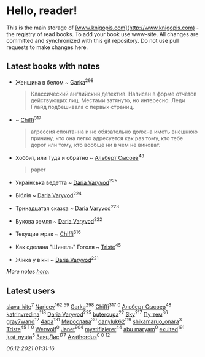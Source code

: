 # Hello, reader!
This is the main storage of [www.knigopis.com](http://www.knigopis.com) - the registry of read books.
To add your book use www-site. All changes are committed and synchronized with this git repository.
Do not use pull requests to make changes here.


## Latest books with notes
* Женщина в белом ~ [Garka](users/115/115753719718250012620-google)<sup>298</sup>
    > Классический английский детектив. Написан в форме отчётов действующих лиц. Местами затянуто, но интересно. Леди Глайд подбешивала с первых страниц.

*  ~ [Chiffi](users/105/105831994080785626680-google)<sup>317</sup>
    > агрессия спонтанна и не обязательно должна иметь внешнюю причину, что она легко адресуется как раз тому, кто тебе дорог или тому, кто вообще ни в чем не виноват.

* Хоббит, или Туда и обратно ~ [Альберт Сысоев](users/474/47446642-vkontakte)<sup>48</sup>
    > paper

* Українська ведетта ~ [Daria Varyvod](users/829/829893410524253-facebook)<sup>225</sup>

* Біблія ~ [Daria Varyvod](users/829/829893410524253-facebook)<sup>224</sup>

* Тринадцатая сказка ~ [Daria Varyvod](users/829/829893410524253-facebook)<sup>223</sup>

* Букова земля ~ [Daria Varyvod](users/829/829893410524253-facebook)<sup>222</sup>

* Текущие мрак ~ [Chiffi](users/105/105831994080785626680-google)<sup>316</sup>

* Как сделана "Шинель" Гоголя ~ [Triste](users/517/5175580462988229760-mailru)<sup>45</sup>

* Жінка у вікні ~ [Daria Varyvod](users/829/829893410524253-facebook)<sup>221</sup>


_More notes [here](latest_books_with_notes.md)._


## Latest users
[slava_kite](users/134/134671934-vkontakte)<sup>7</sup> 
[Naricev](users/107/107090515204537133928-google)<sup>162</sup> 
[](users/153/1537586159620888-facebook)<sup>59</sup> 
[Garka](users/115/115753719718250012620-google)<sup>298</sup> 
[Chiffi](users/105/105831994080785626680-google)<sup>317</sup> 
[](users/113/113482047499020131819-google)<sup>0</sup> 
[Альберт Сысоев](users/474/47446642-vkontakte)<sup>48</sup> 
[katrinvredina](users/233/2336755-vkontakte)<sup>118</sup> 
[Daria Varyvod](users/829/829893410524253-facebook)<sup>225</sup> 
[butercupa](users/193/193697993-vkontakte)<sup>22</sup> 
[Sky](users/118/118049897850017649660-googleplus)<sup>217</sup> 
[Пу_тем](users/344/3448154788585127-facebook)<sup>36</sup> 
[gray7wand](users/110/110080946273609412257-google)<sup>12</sup> 
[4apa](users/117/117392596378069249667-google)<sup>131</sup> 
[Мирослава](users/106/106107989792957993574-google)<sup>30</sup> 
[danyluk62](users/374/374149854-vkontakte)<sup>119</sup> 
[shikamaruo_onara](users/569/569209044-vkontakte)<sup>3</sup> 
[Triste](users/517/5175580462988229760-mailru)<sup>45</sup> 
[](users/640/640645950464440-facebook)<sup>1</sup> 
[](users/109/109292212120320834370-google)<sup>0</sup> 
[Werwolf](users/104/104280383205648022265-google)<sup>0</sup> 
[Janet](users/108/108113656204404967440-google)<sup>904</sup> 
[mystifizierer](users/102/102801145163683583073-google)<sup>44</sup> 
[abu maryam](users/106/106946380615100909302-google)<sup>0</sup> 
[exulted](users/100/100599204551896265722-google)<sup>191</sup> 
[just_nyuta](users/102/10208134766271560-facebook)<sup>5</sup> 
[ЗаяцЛис](users/112/112388384595246311466-google)<sup>177</sup> 
[Azathordus](users/104/104067068494287499191-google)<sup>0</sup> 
[](users/596/596975933-vkontakte)<sup>0</sup> 
[](users/110/110108278789076439525-google)<sup>12</sup> 


_06.12.2021 01:31:16_
